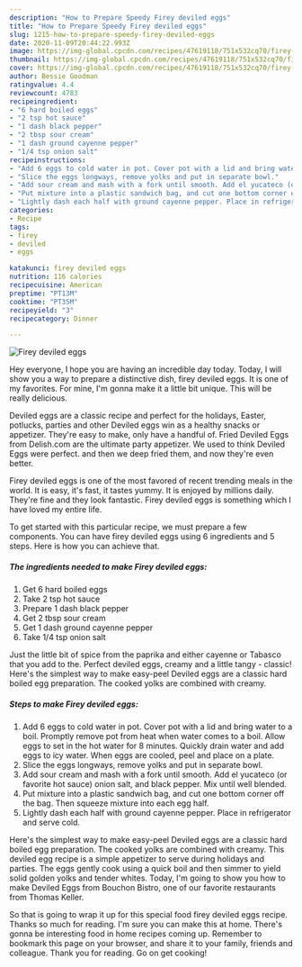 ```yaml
---
description: "How to Prepare Speedy Firey deviled eggs"
title: "How to Prepare Speedy Firey deviled eggs"
slug: 1215-how-to-prepare-speedy-firey-deviled-eggs
date: 2020-11-09T20:44:22.993Z
image: https://img-global.cpcdn.com/recipes/47619118/751x532cq70/firey-deviled-eggs-recipe-main-photo.jpg
thumbnail: https://img-global.cpcdn.com/recipes/47619118/751x532cq70/firey-deviled-eggs-recipe-main-photo.jpg
cover: https://img-global.cpcdn.com/recipes/47619118/751x532cq70/firey-deviled-eggs-recipe-main-photo.jpg
author: Bessie Goodman
ratingvalue: 4.4
reviewcount: 4783
recipeingredient:
- "6 hard boiled eggs"
- "2 tsp hot sauce"
- "1 dash black pepper"
- "2 tbsp sour cream"
- "1 dash ground cayenne pepper"
- "1/4 tsp onion salt"
recipeinstructions:
- "Add 6 eggs to cold water in pot. Cover pot with a lid and bring water to a boil. Promptly remove pot from heat when water comes to a boil. Allow eggs to set in the hot water for 8 minutes. Quickly drain water and add eggs to icy water. When eggs are cooled, peel and place on a plate."
- "Slice the eggs longways, remove yolks and put in separate bowl."
- "Add sour cream and mash with a fork until smooth. Add el yucateco (or favorite hot sauce) onion salt, and black pepper. Mix until well blended."
- "Put mixture into a plastic sandwich bag, and cut one bottom corner off the bag. Then squeeze mixture into each egg half."
- "Lightly dash each half with ground cayenne pepper. Place in refrigerator and serve cold."
categories:
- Recipe
tags:
- firey
- deviled
- eggs

katakunci: firey deviled eggs 
nutrition: 116 calories
recipecuisine: American
preptime: "PT13M"
cooktime: "PT35M"
recipeyield: "3"
recipecategory: Dinner

---
```



![Firey deviled eggs](https://img-global.cpcdn.com/recipes/47619118/751x532cq70/firey-deviled-eggs-recipe-main-photo.jpg)

Hey everyone, I hope you are having an incredible day today. Today, I will show you a way to prepare a distinctive dish, firey deviled eggs. It is one of my favorites. For mine, I'm gonna make it a little bit unique. This will be really delicious.

Deviled eggs are a classic recipe and perfect for the holidays, Easter, potlucks, parties and other Deviled eggs win as a healthy snacks or appetizer. They&#39;re easy to make, only have a handful of. Fried Deviled Eggs from Delish.com are the ultimate party appetizer. We used to think Deviled Eggs were perfect. and then we deep fried them, and now they&#39;re even better.

Firey deviled eggs is one of the most favored of recent trending meals in the world. It is easy, it's fast, it tastes yummy. It is enjoyed by millions daily. They're fine and they look fantastic. Firey deviled eggs is something which I have loved my entire life.


To get started with this particular recipe, we must prepare a few components. You can have firey deviled eggs using 6 ingredients and 5 steps. Here is how you can achieve that.

<!--inarticleads1-->

##### The ingredients needed to make Firey deviled eggs:

1. Get 6 hard boiled eggs
1. Take 2 tsp hot sauce
1. Prepare 1 dash black pepper
1. Get 2 tbsp sour cream
1. Get 1 dash ground cayenne pepper
1. Take 1/4 tsp onion salt


Just the little bit of spice from the paprika and either cayenne or Tabasco that you add to the. Perfect deviled eggs, creamy and a little tangy - classic! Here&#39;s the simplest way to make easy-peel Deviled eggs are a classic hard boiled egg preparation. The cooked yolks are combined with creamy. 

<!--inarticleads2-->

##### Steps to make Firey deviled eggs:

1. Add 6 eggs to cold water in pot. Cover pot with a lid and bring water to a boil. Promptly remove pot from heat when water comes to a boil. Allow eggs to set in the hot water for 8 minutes. Quickly drain water and add eggs to icy water. When eggs are cooled, peel and place on a plate.
1. Slice the eggs longways, remove yolks and put in separate bowl.
1. Add sour cream and mash with a fork until smooth. Add el yucateco (or favorite hot sauce) onion salt, and black pepper. Mix until well blended.
1. Put mixture into a plastic sandwich bag, and cut one bottom corner off the bag. Then squeeze mixture into each egg half.
1. Lightly dash each half with ground cayenne pepper. Place in refrigerator and serve cold.


Here&#39;s the simplest way to make easy-peel Deviled eggs are a classic hard boiled egg preparation. The cooked yolks are combined with creamy. This deviled egg recipe is a simple appetizer to serve during holidays and parties. The eggs gently cook using a quick boil and then simmer to yield solid golden yolks and tender whites. Today, I&#39;m going to show you how to make Deviled Eggs from Bouchon Bistro, one of our favorite restaurants from Thomas Keller. 

So that is going to wrap it up for this special food firey deviled eggs recipe. Thanks so much for reading. I'm sure you can make this at home. There's gonna be interesting food in home recipes coming up. Remember to bookmark this page on your browser, and share it to your family, friends and colleague. Thank you for reading. Go on get cooking!
